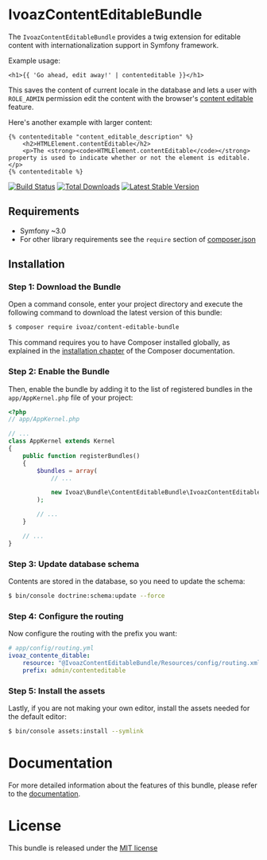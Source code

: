 IvoazContentEditableBundle
==========================

The `IvoazContentEditableBundle` provides a twig extension for editable content
with internationalization support in Symfony framework.

Example usage:

```twig
<h1>{{ 'Go ahead, edit away!' | contenteditable }}</h1>
```

This saves the content of current locale in the database and lets a user with
`ROLE_ADMIN` permission edit the content with the browser's
[content editable](https://developer.mozilla.org/en-US/docs/Web/Guide/HTML/Content_Editable)
feature.

Here's another example with larger content:
```twig
{% contenteditable "content_editable_description" %}
    <h2>HTMLElement.contentEditable</h2>
    <p>The <strong><code>HTMLElement.contentEditable</code></strong> property is used to indicate whether or not the element is editable.</p>
{% contenteditable %}
```

[![Build Status](https://travis-ci.org/ivoaz/content-editable-bundle.svg?branch=master)](https://travis-ci.org/ivoaz/content-editable-bundle)
[![Total Downloads](https://poser.pugx.org/ivoaz/content-editable-bundle/downloads.png)](https://packagist.org/packages/ivoaz/content-editable-bundle)
[![Latest Stable Version](https://poser.pugx.org/ivoaz/content-editable-bundle/v/stable.png)](https://packagist.org/packages/ivoaz/content-editable-bundle)

Requirements
------------

* Symfony ~3.0
* For other library requirements see the `require` section of
  [composer.json](composer.json)

Installation
------------

### Step 1: Download the Bundle


Open a command console, enter your project directory and execute the
following command to download the latest version of this bundle:

```bash
$ composer require ivoaz/content-editable-bundle
```

This command requires you to have Composer installed globally, as explained
in the [installation chapter](https://getcomposer.org/doc/00-intro.md)
of the Composer documentation.

### Step 2: Enable the Bundle

Then, enable the bundle by adding it to the list of registered bundles
in the `app/AppKernel.php` file of your project:

```php
<?php
// app/AppKernel.php

// ...
class AppKernel extends Kernel
{
    public function registerBundles()
    {
        $bundles = array(
            // ...

            new Ivoaz\Bundle\ContentEditableBundle\IvoazContentEditableBundle(),
        );

        // ...
    }

    // ...
}
```

### Step 3: Update database schema

Contents are stored in the database, so you need to update the schema:

```bash
$ bin/console doctrine:schema:update --force
```

### Step 4: Configure the routing

Now configure the routing with the prefix you want:

```yml
# app/config/routing.yml
ivoaz_contente_ditable:
    resource: "@IvoazContentEditableBundle/Resources/config/routing.xml"
    prefix: admin/contenteditable

```

### Step 5: Install the assets

Lastly, if you are not making your own editor, install the assets needed for the
default editor:

```bash
$ bin/console assets:install --symlink
```

Documentation
=============

For more detailed information about the features of this bundle, please refer to
the [documentation](Resources/doc/index.rst).

License
=======

This bundle is released under the [MIT license](LICENSE)
